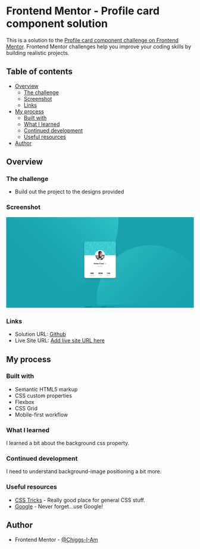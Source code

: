 # Frontend Mentor - Profile card component solution

This is a solution to the [Profile card component challenge on Frontend Mentor](https://www.frontendmentor.io/challenges/profile-card-component-cfArpWshJ). Frontend Mentor challenges help you improve your coding skills by building realistic projects. 

## Table of contents

- [Overview](#overview)
  - [The challenge](#the-challenge)
  - [Screenshot](#screenshot)
  - [Links](#links)
- [My process](#my-process)
  - [Built with](#built-with)
  - [What I learned](#what-i-learned)
  - [Continued development](#continued-development)
  - [Useful resources](#useful-resources)
- [Author](#author)

## Overview

### The challenge

- Build out the project to the designs provided

### Screenshot

![](./images/screenshot.png)

### Links

- Solution URL: [Github](https://github.com/Chiggs-I-Am/fm-profile-card-component)
- Live Site URL: [Add live site URL here](https://your-live-site-url.com)

## My process

### Built with

- Semantic HTML5 markup
- CSS custom properties
- Flexbox
- CSS Grid
- Mobile-first workflow

### What I learned

I learned a bit about the background css property.

### Continued development

I need to understand background-image positioning a bit more.

### Useful resources

- [CSS Tricks](https://css-tricks.com) - Really good place for general CSS stuff.
- [Google](https://www.google.com) - Never forget...use Google!

## Author

- Frontend Mentor - [@Chiggs-I-Am](https://www.frontendmentor.io/profile/Chiggs-I-Am)
